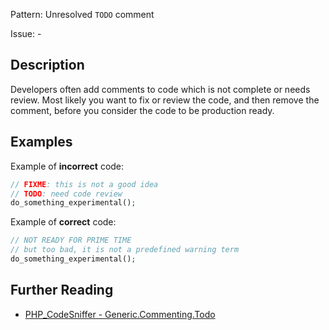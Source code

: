 Pattern: Unresolved `TODO` comment

Issue: -

## Description

Developers often add comments to code which is not complete or needs review. Most likely you want to fix or review the code, and then remove the comment, before you consider the code to be production ready.

## Examples

Example of **incorrect** code:

```php
// FIXME: this is not a good idea
// TODO: need code review
do_something_experimental();
```

Example of **correct** code:

```php
// NOT READY FOR PRIME TIME
// but too bad, it is not a predefined warning term
do_something_experimental();
```


## Further Reading

* [PHP_CodeSniffer - Generic.Commenting.Todo](https://github.com/squizlabs/PHP_CodeSniffer/blob/master/src/Standards/Generic/Sniffs/Commenting/TodoSniff.php)